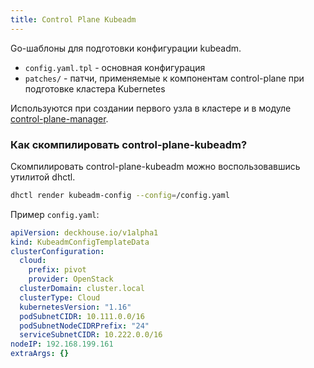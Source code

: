 ```yaml
---
title: Control Plane Kubeadm
---
```


Go-шаблоны для подготовки конфигурации kubeadm. 

* `config.yaml.tpl` - основная конфигурация
* `patches/` -  патчи, применяемые к компонентам control-plane при подготовке кластера Kubernetes

Используются при создании первого узла в кластере и в модуле [control-plane-manager](/modules/040-control-plane-manager/).

### Как скомпилировать control-plane-kubeadm?

Скомпилировать control-plane-kubeadm можно воспользовавшись утилитой dhctl.
```bash
dhctl render kubeadm-config --config=/config.yaml
```

Пример `config.yaml`:
```yaml
apiVersion: deckhouse.io/v1alpha1
kind: KubeadmConfigTemplateData
clusterConfiguration:
  cloud:
    prefix: pivot
    provider: OpenStack
  clusterDomain: cluster.local
  clusterType: Cloud
  kubernetesVersion: "1.16"
  podSubnetCIDR: 10.111.0.0/16
  podSubnetNodeCIDRPrefix: "24"
  serviceSubnetCIDR: 10.222.0.0/16
nodeIP: 192.168.199.161
extraArgs: {}
```
